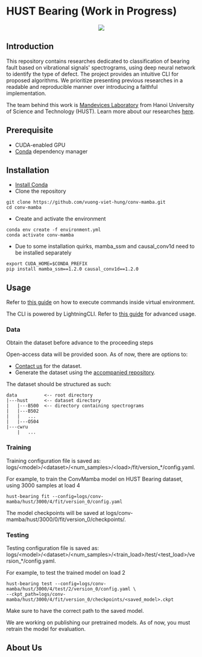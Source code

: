 # HUST Bearing (Work in Progress)
<p align="center">
    <img src="assets/mandevices_logo.jpg">
</p>

## Introduction
This repository contains researches dedicated to classification of bearing fault based on vibrational signals' spectrograms, using deep neural network to identify the type of defect.
The project provides an intuitive CLI for proposed algorithms.
We prioritize presenting previous researches in a readable and reproducible manner over introducing a faithful implementation.

The team behind this work is [Mandevices Laboratory](https://www.facebook.com/mandeviceslaboratory) from Hanoi University of Science and Technology (HUST). Learn more about our researches [here](#about-us).

## Prerequisite
- CUDA-enabled GPU
- [Conda](https://github.com/conda-forge/miniforge) dependency manager

## Installation

- [Install Conda](https://github.com/conda-forge/miniforge?tab=readme-ov-file#install)
- Clone the repository
```commandline
git clone https://github.com/vuong-viet-hung/conv-mamba.git
cd conv-mamba
```
- Create and activate the environment
```commandline
conda env create -f environment.yml
conda activate conv-mamba
```
- Due to some installation quirks, mamba_ssm and causal_conv1d need to be installed separately
```commandline
export CUDA_HOME=$CONDA_PREFIX
pip install mamba_ssm==1.2.0 causal_conv1d==1.2.0
```

## Usage
Refer to [this guide](https://python-poetry.org/docs/basic-usage/#using-your-virtual-environment) on how to execute commands inside virtual environment.

The CLI is powered by LightningCLI. Refer to [this guide](https://lightning.ai/docs/pytorch/stable/cli/lightning_cli.html) for advanced usage.

### Data
Obtain the dataset before advance to the proceeding steps

Open-access data will be provided soon. As of now, there are options to:
- [Contact us](mailto:vuongviethung156@gmail.com) for the dataset.
- Generate the dataset using the [accompanied repository](https://github.com/vuong-viet-hung/BearingSpectrogram.git).

The dataset should be structured as such:
```
data          <-- root directory
|---hust      <-- dataset directory
|   |---B500  <-- directory containing spectrograms
|   |---B502
|   |   ...
|   |---O504
|---cwru
    |   ...    
```

### Training
Training configuration file is saved as: logs/\<model\>/\<dataset\>/\<num_samples\>/\<load\>/fit/version_*/config.yaml.

For example, to train the ConvMamba model on HUST Bearing dataset, using 3000 samples at load 4
```
hust-bearing fit --config=logs/conv-mamba/hust/3000/4/fit/version_0/config.yaml
```
The model checkpoints will be saved at logs/conv-mamba/hust/3000/0/fit/version_0/checkpoints/.

### Testing
Testing configuration file is saved as: logs/\<model\>/\<dataset\>/\<num_samples\>/\<train_load\>/test/\<test_load\>/version_*/config.yaml.

For example, to test the trained model on load 2
```
hust-bearing test --config=logs/conv-mamba/hust/3000/4/test/2/version_0/config.yaml \
--ckpt_path=logs/conv-mamba/hust/3000/4/fit/version_0/checkpoints/<saved_model>.ckpt
```
Make sure to have the correct path to the saved model.

We are working on publishing our pretrained models. As of now, you must retrain the model for evaluation.

## About Us
